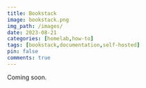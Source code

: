 ```yaml
---
title: Bookstack
image: bookstack.png
img_path: /images/
date: 2023-08-21
categories: [homelab,how-to]
tags: [bookstack,documentation,self-hosted]
pin: false
comments: true
---
```


Coming soon.